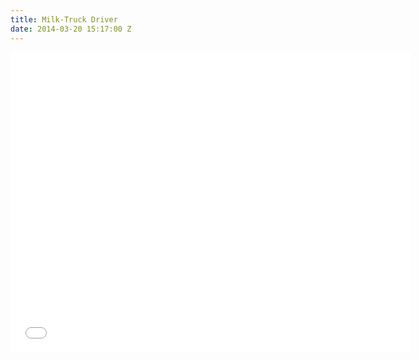 ```yaml
---
title: Milk-Truck Driver
date: 2014-03-20 15:17:00 Z
---
```


<iframe width="640" height="480" src="//www.youtube.com/embed/Z1vJWRVyyJU?rel=0" frameborder="0" allowfullscreen></iframe>
